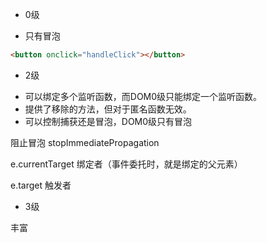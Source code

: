 * 0级
- 只有冒泡
```html
<button onclick="handleClick"></button>
```
* 2级
- 可以绑定多个监听函数，而DOM0级只能绑定一个监听函数。
- 提供了移除的方法，但对于匿名函数无效。
- 可以控制捕获还是冒泡，DOM0级只有冒泡

阻止冒泡 stopImmediatePropagation

e.currentTarget 绑定者（事件委托时，就是绑定的父元素）

e.target 触发者

* 3级

丰富

